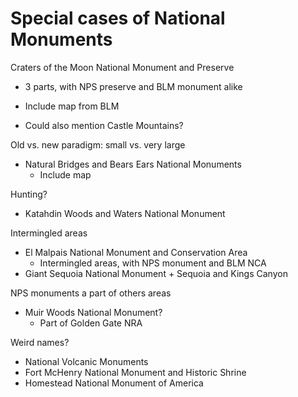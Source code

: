 ---
---

# Special cases of National Monuments

Craters of the Moon National Monument and Preserve

- 3 parts, with NPS preserve and BLM monument alike
- Include map from BLM

- Could also mention Castle Mountains?

Old vs. new paradigm: small vs. very large

- Natural Bridges and Bears Ears National Monuments
  - Include map

Hunting?

- Katahdin Woods and Waters National Monument

Intermingled areas

- El Malpais National Monument and Conservation Area
  - Intermingled areas, with NPS monument and BLM NCA
- Giant Sequoia National Monument + Sequoia and Kings Canyon

NPS monuments a part of others areas

- Muir Woods National Monument?
  - Part of Golden Gate NRA

Weird names?

- National Volcanic Monuments
- Fort McHenry National Monument and Historic Shrine
- Homestead National Monument of America
